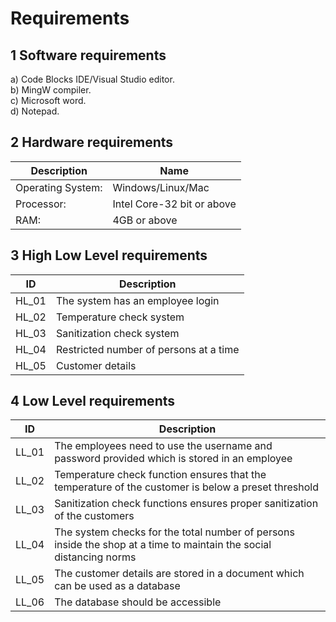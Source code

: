 # Requirements

## 1 Software requirements

a) Code Blocks IDE/Visual Studio editor.\
b) MingW compiler.\
c) Microsoft word.\
d) Notepad.

## 2 Hardware requirements

|**Description**|**Name**|
|-----------------|-------------------| 
|Operating System:|Windows/Linux/Mac|
|Processor:|Intel Core-32 bit or above|
|RAM:|4GB or above|

## 3 High Low Level requirements

|**ID**|**Description**| 
|------|-------------------------------------| 
|HL_01|The system has an employee login|  
|HL_02|Temperature check system|   
|HL_03|Sanitization check system|  
|HL_04|Restricted number of persons at a time| 
|HL_05|Customer details|

## 4 Low Level requirements
|**ID**|**Description**| 
|------|-----------------------------------------------------------------------------------------------------------------| 
|LL_01|The employees need to use the username and password provided which is stored in an employee|  
|LL_02|Temperature check function ensures that the temperature of the customer is below a preset threshold|   
|LL_03|Sanitization check functions ensures proper sanitization of the customers|  
|LL_04|The system checks for the total number of persons inside the shop at a time to maintain the social distancing norms| 
|LL_05|The customer details are stored in a document which can be used as a database|
|LL_06|The database should be accessible|
